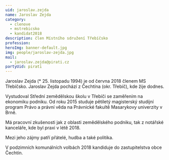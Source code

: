 ```yaml
---
uid: jaroslav.zejda
name: Jaroslav Zejda
category:
  - clenove
  - mstrebicsko
  - kandidat2018
description: člen Místního sdružení Třebíčsko
profession:
heroImg: banner-default.jpg
img: people/jaroslav-zejda.jpg
mail:
  - jaroslav.zejda@pirati.cz
partyUid: pirati
---
```


Jaroslav Zejda (* 25. listopadu 1994) je od června 2018 členem MS Třebíčsko. Jaroslav Zejda pochází z Čechtína (okr. Třebíč), kde žije dodnes.

Vystudoval Střední zemědělskou školu v Třebíči se zaměřením na ekonomiku podniku. Od roku 2015 studuje pětiletý magisterský studijní program Právo a právní věda na Právnické fakultě Masarykovy univerzity v Brně.

Má pracovní zkušenosti jak z oblasti zemědělského podniku, tak z notářské kanceláře, kde byl praxi v létě 2018.

Mezi jeho zájmy patří přátelé, hudba a také politika.

V podzimních komunálních volbách 2018 kandiduje do zastupitelstva obce Čechtín.

